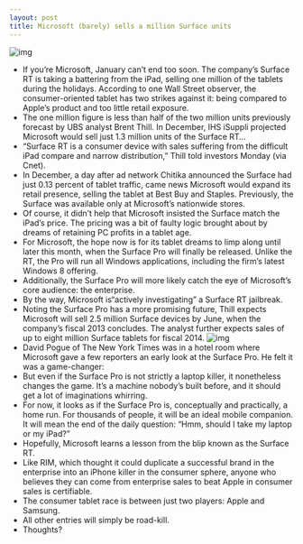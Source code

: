 ```yaml
---
layout: post
title: Microsoft (barely) sells a million Surface units
---
```

![img](http://media.idownloadblog.com/wp-content/uploads/2012/10/surface-tv-spot-ss.jpg)
* If you’re Microsoft, January can’t end too soon. The company’s Surface RT is taking a battering from the iPad, selling one million of the tablets during the holidays. According to one Wall Street observer, the consumer-oriented tablet has two strikes against it: being compared to Apple’s product and too little retail exposure.
* The one million figure is less than half of the two million units previously forecast by UBS analyst Brent Thill. In December, IHS iSuppli projected Microsoft would sell just 1.3 million units of the Surface RT…
* “Surface RT is a consumer device with sales suffering from the difficult iPad compare and narrow distribution,” Thill told investors Monday (via Cnet).
* In December, a day after ad network Chitika announced the Surface had just 0.13 percent of tablet traffic, came news Microsoft would expand its retail presence, selling the tablet at Best Buy and Staples. Previously, the Surface was available only at Microsoft’s nationwide stores.
* Of course, it didn’t help that Microsoft insisted the Surface match the iPad’s price. The pricing was a bit of faulty logic brought about by dreams of retaining PC profits in a tablet age.
* For Microsoft, the hope now is for its tablet dreams to limp along until later this month, when the Surface Pro will finally be released. Unlike the RT, the Pro will run all Windows applications, including the firm’s latest Windows 8 offering.
* Additionally, the Surface Pro will more likely catch the eye of Microsoft’s core audience: the enterprise.
* By the way, Microsoft is“actively investigating” a Surface RT jailbreak.
* Noting the Surface Pro has a more promising future, Thill expects Microsoft will sell 2.5 million Surface devices by June, when the company’s fiscal 2013 concludes. The analyst further expects sales of up to eight million Surface tablets for fiscal 2014.
![img](http://media.idownloadblog.com/wp-content/uploads/2012/11/Surface-RT-storage-options.jpg)
* David Pogue of The New York Times was in a hotel room where Microsoft gave a few reporters an early look at the Surface Pro. He felt it was a game-changer:
* But even if the Surface Pro is not strictly a laptop killer, it nonetheless changes the game. It’s a machine nobody’s built before, and it should get a lot of imaginations whirring.
* For now, it looks as if the Surface Pro is, conceptually and practically, a home run. For thousands of people, it will be an ideal mobile companion. It will mean the end of the daily question: “Hmm, should I take my laptop or my iPad?”
* Hopefully, Microsoft learns a lesson from the blip known as the Surface RT.
* Like RIM, which thought it could duplicate a successful brand in the enterprise into an iPhone killer in the consumer sphere, anyone who believes they can come from enterprise sales to beat Apple in consumer sales is certifiable.
* The consumer tablet race is between just two players: Apple and Samsung.
* All other entries will simply be road-kill.
* Thoughts?

